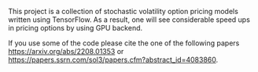 This project is a collection of stochastic volatility option pricing models written using TensorFlow. As a result, one will see considerable speed ups in pricing options by using GPU backend.

If you use some of the code please cite the one of the following papers
https://arxiv.org/abs/2208.01353 or https://papers.ssrn.com/sol3/papers.cfm?abstract_id=4083860.
